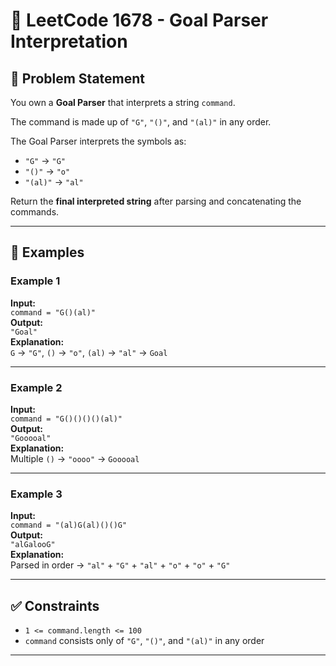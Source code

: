 # 🎯 LeetCode 1678 - Goal Parser Interpretation

## 🧩 Problem Statement

You own a **Goal Parser** that interprets a string `command`.

The command is made up of `"G"`, `"()"`, and `"(al)"` in any order.

The Goal Parser interprets the symbols as:
- `"G"` → `"G"`
- `"()"` → `"o"`
- `"(al)"` → `"al"`

Return the **final interpreted string** after parsing and concatenating the commands.

---

## 🧠 Examples

### Example 1
**Input:**  
`command = "G()(al)"`  
**Output:**  
`"Goal"`  
**Explanation:**  
`G` → `"G"`, `()` → `"o"`, `(al)` → `"al"` → `Goal`

---

### Example 2
**Input:**  
`command = "G()()()()(al)"`  
**Output:**  
`"Gooooal"`  
**Explanation:**  
Multiple `()` → `"oooo"` → `Gooooal`

---

### Example 3
**Input:**  
`command = "(al)G(al)()()G"`  
**Output:**  
`"alGalooG"`  
**Explanation:**  
Parsed in order → `"al"` + `"G"` + `"al"` + `"o"` + `"o"` + `"G"`

---

## ✅ Constraints

- `1 <= command.length <= 100`
- `command` consists only of `"G"`, `"()"`, and `"(al)"` in any order

---